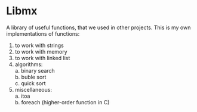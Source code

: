 <h1>Libmx</h1>
<p>A library of useful functions, that we used in other projects. This is my own implementations of functions:</p>

1) to work with strings
2) to work with memory
3) to work with linked list
4) <span>algorithms</span>: 
     <br />a. binary search
     <br />b. buble sort
     <br />c. quick sort
5) miscellaneous:
     <br />a. itoa
     <br />b. foreach (higher-order function in C) 
